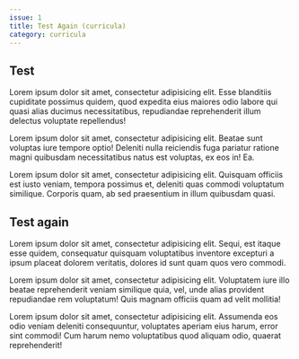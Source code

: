 ```yaml
---
issue: 1
title: Test Again (curricula)
category: curricula
---
```

## Test

Lorem ipsum dolor sit amet, consectetur adipisicing elit. Esse blanditiis cupiditate possimus quidem, quod expedita eius maiores odio labore qui quasi alias ducimus necessitatibus, repudiandae reprehenderit illum delectus voluptate repellendus!

Lorem ipsum dolor sit amet, consectetur adipisicing elit. Beatae sunt voluptas iure tempore optio! Deleniti nulla reiciendis fuga pariatur ratione magni quibusdam necessitatibus natus est voluptas, ex eos in! Ea.

Lorem ipsum dolor sit amet, consectetur adipisicing elit. Quisquam officiis est iusto veniam, tempora possimus et, deleniti quas commodi voluptatum similique. Corporis quam, ab sed praesentium in illum quibusdam quasi.

## Test again

Lorem ipsum dolor sit amet, consectetur adipisicing elit. Sequi, est itaque esse quidem, consequatur quisquam voluptatibus inventore excepturi a ipsum placeat dolorem veritatis, dolores id sunt quam quos vero commodi.

Lorem ipsum dolor sit amet, consectetur adipisicing elit. Voluptatem iure illo beatae reprehenderit veniam similique quia, vel, unde alias provident repudiandae rem voluptatum! Quis magnam officiis quam ad velit mollitia!

Lorem ipsum dolor sit amet, consectetur adipisicing elit. Assumenda eos odio veniam deleniti consequuntur, voluptates aperiam eius harum, error sint commodi! Cum harum nemo voluptatibus quod aliquam odio, quaerat reprehenderit!
